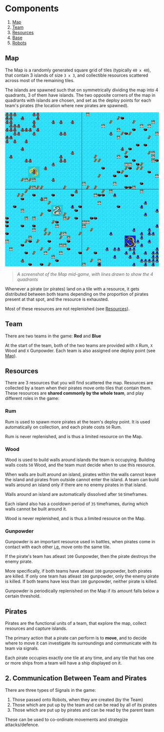 # Components
1. [Map](#map)
2. [Team](#team)
3. [Resources](#resources)
4. [Base](#base)
5. [Robots](#robots)


## Map

The Map is a randomly generated square grid of tiles (typically `40 x 40`), that contain 3 islands of size `3 x 3`, and collectible resources scattered across most of the remaining tiles.

The islands are spawned such that on symmetrically dividing the map into 4 quadrants, 3 of them have islands. The two opposite corners of the map in quadrants with islands are chosen, and set as the deploy points for each team's pirates (the location where new pirates are spawned). 

![A screenshot of the Map mid-game](./media/screenshot.jpg)
> _A screenshot of the Map mid-game, with lines drawn to show the 4 quadrants_

Whenever a pirate (or pirates) land on a tile with a resource, it gets distributed between both teams depending on the proportion of pirates present at that spot, and the resource is exhausted.

Most of these resources are not replenished (see [Resources](#resources)).

## Team

There are two teams in the game: **Red** and **Blue**

At the start of the team, both of the two teams are provided with `X` Rum, `X` Wood and `X` Gunpowder. Each team is also assigned one deploy point (see [Map](#map)).



## Resources

There are 3 resources that you will find scattered the map. Resources are collected by a team when their pirates move onto tiles that contain them. These resources are **shared commonly by the whole team**, and play different roles in the game:

### Rum
Rum is used to spawn more pirates at the team's deploy point. It is used automatically on collection, and each pirate costs `50` Rum. 

Rum is never replenished, and is thus a limited resource on the Map.

### Wood
Wood is used to build walls around islands the team is occupying. Building walls costs `50` Wood, and the team must decide when to use this resource. 

When walls are built around an island, pirates within the walls cannot leave the island and pirates from outside cannot enter the island. A team can build walls around an island only if there are no enemy pirates in that island.

Walls around an island are automatically dissolved after `50` timeframes.

Each island also has a cooldown period of `35` timeframes, during which walls cannot be built around it.

Wood is never replenished, and is thus a limited resource on the Map.

### Gunpowder
Gunpowder is an important resource used in battles, when pirates come in contact with each other <u>i.e.</u> move onto the same tile.

If the pirate's team has atleast `100` Gunpowder, then the pirate destroys the enemy pirate.

More specifically, if both teams have atleast `100` gunpowder, both pirates are killed. If only one team has atleast `100` gunpowder, only the enemy pirate is killed. If both teams have less than `100` gunpowder, neither pirate is killed.

Gunpowder is periodically replenished on the Map if its amount falls below a certain threshold.

## Pirates

Pirates are the functional units of a team, that explore the map, collect resources and capture islands.

The primary action that a pirate can perform is to **move**, and to decide where to move it can investigate its surroundings and communicate with its team via signals.

Each pirate occupies exactly one tile at any time, and any tile that has one or more ships from a team will have a ship displayed on it.

## 2. Communication Between Team and Pirates

There are three types of Signals in the game:

1. Those passed onto Robots, when they are created (by the Team)
2. Those which are put up by the team and can be read by all of its pirates
3. Those which are put up by pirates and can be read by the parent team

These can be used to co-ordinate movements and strategize attacks/defence.
